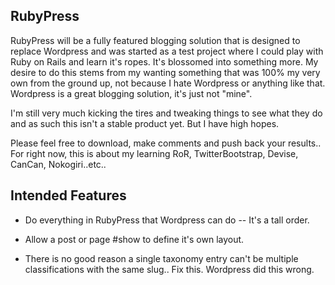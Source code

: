 RubyPress
---------

RubyPress will be a fully featured blogging solution that is designed to replace Wordpress and was started as a test project where I could play with Ruby on Rails and learn it's ropes.  It's blossomed into something more.
My desire to do this stems from my wanting something that was 100% my very own from the ground up, not because I hate Wordpress or anything like that.  Wordpress is a great blogging solution, it's just not "mine".

I'm still very much kicking the tires and tweaking things to see what they do and as such this isn't a stable product yet.  But I have high hopes.

Please feel free to download, make comments and push back your results.. For right now, this is about my learning RoR, TwitterBootstrap, Devise, CanCan, Nokogiri..etc..



Intended Features
-----------------

  * Do everything in RubyPress that Wordpress can do -- It's a tall order.

  * Allow a post or page #show to define it's own layout.

  * There is no good reason a single taxonomy entry can't be multiple classifications with the same slug.. Fix this.  Wordpress did this wrong.
